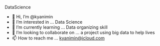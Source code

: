 DataScience

- 👋 Hi, I’m @kyanimin
- 👀 I’m interested in ... Data Science
- 🌱 I’m currently learning ... Data organizing skill
- 💞️ I’m looking to collaborate on ... a project using big data to help lives
- 📫 How to reach me ... kyanimin@icloud.com
